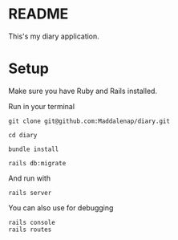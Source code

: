 # README

This's my diary application.

# Setup

Make sure you have Ruby and Rails installed.

Run in your terminal

```
git clone git@github.com:Maddalenap/diary.git

cd diary

bundle install

rails db:migrate
```
And run with
```
rails server
```
You can also use for debugging
```
rails console 
rails routes
```
